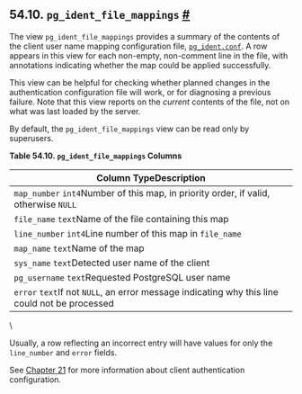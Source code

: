 ## 54.10. `pg_ident_file_mappings` [#](#VIEW-PG-IDENT-FILE-MAPPINGS)

The view `pg_ident_file_mappings` provides a summary of the contents of the client user name mapping configuration file, [`pg_ident.conf`](auth-username-maps.html "21.2. User Name Maps"). A row appears in this view for each non-empty, non-comment line in the file, with annotations indicating whether the map could be applied successfully.

This view can be helpful for checking whether planned changes in the authentication configuration file will work, or for diagnosing a previous failure. Note that this view reports on the *current* contents of the file, not on what was last loaded by the server.

By default, the `pg_ident_file_mappings` view can be read only by superusers.

**Table 54.10. `pg_ident_file_mappings` Columns**

| Column TypeDescription                                                                        |
| --------------------------------------------------------------------------------------------- |
| `map_number` `int4`Number of this map, in priority order, if valid, otherwise `NULL`          |
| `file_name` `text`Name of the file containing this map                                        |
| `line_number` `int4`Line number of this map in `file_name`                                    |
| `map_name` `text`Name of the map                                                              |
| `sys_name` `text`Detected user name of the client                                             |
| `pg_username` `text`Requested PostgreSQL user name                                            |
| `error` `text`If not `NULL`, an error message indicating why this line could not be processed |

\

Usually, a row reflecting an incorrect entry will have values for only the `line_number` and `error` fields.

See [Chapter 21](client-authentication.html "Chapter 21. Client Authentication") for more information about client authentication configuration.